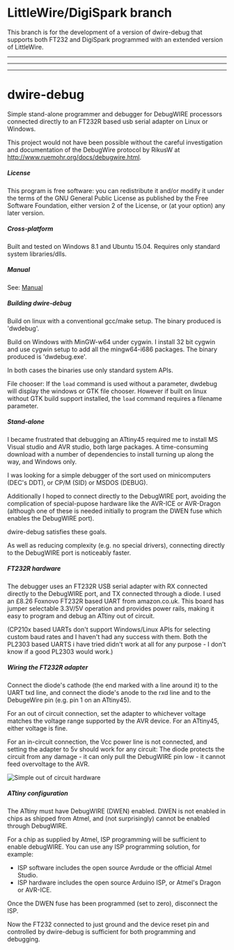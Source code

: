 # LittleWire/DigiSpark branch

This branch is for the development of a version of dwire-debug that supports both FT232 and DigiSpark programmed with an
extended version of LittleWire.

------
------
------
#
# dwire-debug

Simple stand-alone programmer and debugger for DebugWIRE processors connected
directly to an FT232R based usb serial adapter on Linux or Windows.

This project would not have been possible without the careful investigation
and documentation of the DebugWire protocol by RikusW at
http://www.ruemohr.org/docs/debugwire.html.

##### License

This program is free software: you can redistribute it and/or modify it under
the terms of the GNU General Public License as published by the Free Software
Foundation, either version 2 of the License, or (at your option) any later
version.

##### Cross-platform

Built and tested on Windows 8.1 and Ubuntu 15.04. Requires only standard system
libraries/dlls.

##### Manual

See: [Manual](https://github.com/dcwbrown/dwire-debug/blob/master/Manual.md)


##### Building dwire-debug

Build on linux with a conventional gcc/make setup. The binary produced is
'dwdebug'.

Build on Windows with MinGW-w64 under cygwin. I install 32 bit cygwin and use
cygwin setup to add all the mingw64-i686 packages. The binary produced is
'dwdebug.exe'.

In both cases the binaries use only standard system APIs.

File chooser: If the `load` command is used without a parameter, dwdebug
will display the windows or GTK file chooser. However if built on linux
without GTK build support installed, the `load` command requires a
filename parameter.

##### Stand-alone

I became frustrated that debugging an ATtiny45 required me to install MS Visual
studio and AVR studio, both large packages. A time-consuming download
with a number of dependencies to install turning up along the way, and
Windows only.

I was looking for a simple debugger of the sort used on minicomputers (DEC's
DDT), or CP/M (SID) or MSDOS (DEBUG).

Additionally I hoped to connect directly to the DebugWIRE port, avoiding the
complication of special-pupose hardware like the AVR-ICE or AVR-Dragon (although
one of these is needed initially to program the DWEN fuse which enables the
DebugWIRE port).

dwire-debug satisfies these goals.

As well as reducing complexity (e.g. no special drivers), connecting directly
to the DebugWIRE port is noticeably faster.

##### FT232R hardware

The debugger uses an FT232R USB serial adapter with RX connected directly to
the DebugWIRE port, and TX connected through a diode. I used an £8.26 Foxnovo
FT232R based UART from amazon.co.uk. This board has jumper selectable 3.3V/5V
operation and provides power rails, making it easy to program and debug an
ATtiny out of circuit.

(CP210x based UARTs don't support Windows/Linux APIs for selecting custom baud
rates and I haven't had any success with them. Both the PL2303 based UARTS i
have tried didn't work at all for any purpose - I don't know if a good PL2303
would work.)

##### Wiring the FT232R adapter

Connect the diode's cathode (the end marked with a line around it) to the UART
txd line, and connect the diode's anode to the rxd line and to the DebugeWire
pin (e.g. pin 1 on an ATtiny45).

For an out of circuit connection, set the adapter to whichever voltage matches
the voltage range supported by the AVR device. For an ATtiny45, either voltage
is fine.

For an in-circuit connection, the Vcc power line is not connected, and setting
the adapter to 5v should work for any circuit: The diode protects the circuit
from any damage - it can only pull the DebugWIRE pin low - it cannot feed
overvoltage to the AVR.

![Simple out of circuit hardware](https://github.com/dcwbrown/dwire-debug/blob/master/simple-hardware.jpg)

##### ATtiny configuration

The ATtiny must have DebugWIRE (DWEN) enabled. DWEN is not enabled in chips
as shipped from Atmel, and (not surprisingly) cannot be enabled through
DebugWIRE.

For a chip as supplied by Atmel, ISP programming will be sufficient to enable
debugWIRE. You can use any ISP programming solution, for example:

 - ISP software includes the open source Avrdude or the official Atmel Studio.
 - ISP hardware includes the open source Arduino ISP, or Atmel's Dragon or AVR-ICE.

Once the DWEN fuse has been programmed (set to zero), disconnect the ISP.

Now the FT232 connected to just ground and the device reset pin and controlled
by dwire-debug is sufficient for both programming and debugging.
